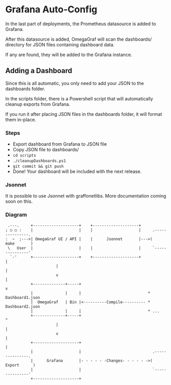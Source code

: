 # Grafana Auto-Config

In the last part of deployments, the Prometheus datasource is added to Grafana.

After this datasource is added, OmegaGraf will scan the dashboards/ directory for JSON files containing dashboard data.

If any are found, they will be added to the Grafana instance.

## Adding a Dashboard

Since this is all automatic, you only need to add your JSON to the dashboards folder.

In the scripts folder, there is a Powershell script that will automatically cleanup exports from Grafana.

If you run it after placing JSON files in the dashboards folder, it will format them in-place.

### Steps

- Export dashboard from Grafana to JSON file
- Copy JSON file to dashboards/
- `cd scripts`
- `./cleanupDashboards.ps1`
- `git commit && git push`
- Done! Your dashboard will be included with the next release.

### Jsonnet

It is possible to use Jsonnet with graffonetlibs. More documentation coming soon on this.

### Diagram

```
 .---.     +--------------------+    +--------------------+
; ○ ○ :    |                    |    |                    |     .---------------.
:  ~  ;--->| OmegaGraf UI / API |    |      Jsonnet       |--->(      make       )
 \   User  |                    |    |                    |     `---------------'
  `-'      +--------------------+    +--------------------+             |
                      |                                                 |
                      v                                                 |
           +--------------+-----+                                       v
           |              |     |                             * Dashboard1.json
           |  OmegaGraf   | Bin |<----------Compile---------- * Dashboard2.json
           |              |     |                             * ...
           +--------------+-----+                                       ^
                      |                                                 |
                      v                                                 |
           +--------------------+                                       |
           |                    |                               .---------------.
           |      Grafana       |- - - - - -Changes- - - - - ->(     Export      )
           |                    |                               `---------------'
           +--------------------+
```

